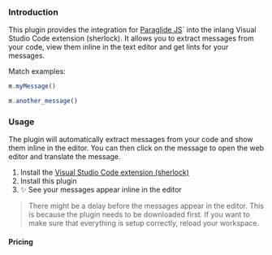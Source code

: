 ### Introduction

This plugin provides the integration for [Paraglide JS](/m/gerre34r/library-inlang-paraglideJs)` into the inlang Visual Studio Code extension (sherlock). It allows you to extract messages from your code, view them inline in the text editor and get lints for your messages.

Match examples:
```ts
m.myMessage()
```
```ts
m.another_message()
```


### Usage

The plugin will automatically extract messages from your code and show them inline in the editor. You can then click on the message to open the web editor and translate the message.

1. Install the [Visual Studio Code extension (sherlock)](https://inlang.com/m/r7kp499g)
2. Install this plugin
3. ✨ See your messages appear inline in the editor

> There might be a delay before the messages appear in the editor. This is because the plugin needs to be downloaded first. If you want to make sure that everything is setup correctly, reload your workspace.

#### Pricing 

<doc-pricing></doc-pricing>